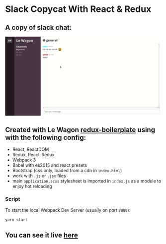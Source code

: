 # Slack Copycat With React & Redux

## A copy of slack chat:
![image](assets/slack.gif)

## Created with Le Wagon [redux-boilerplate](https://github.com/lewagon/redux-boilerplate) using with the following config:

- React, ReactDOM
- Redux, React-Redux
- Webpack 3
- Babel with es2015 and react presets
- Bootstrap (css only, loaded from a cdn in `index.html`)
- work with `.js` or `.jsx` files
- main `application.scss` stylesheet is imported in `index.js` as a module to enjoy hot reloading

### Script

To start the local Webpack Dev Server (usually on port `8080`):

```bash
yarn start
```

## You can see it live [here](https://millenevprado.github.io/slack-redux/)
